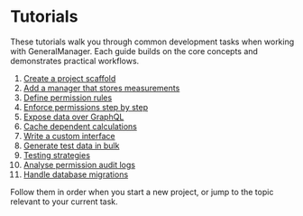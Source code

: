 # Tutorials

These tutorials walk you through common development tasks when working with GeneralManager. Each guide builds on the core concepts and demonstrates practical workflows.

1. [Create a project scaffold](create_project.md)
2. [Add a manager that stores measurements](add_model_with_measurement.md)
3. [Define permission rules](add_permission_rule.md)
4. [Enforce permissions step by step](permission_walkthrough.md)
5. [Expose data over GraphQL](expose_via_graphql.md)
6. [Cache dependent calculations](cache_dependent_calculation.md)
7. [Write a custom interface](write_custom_interface.md)
8. [Generate test data in bulk](factory_bulk_generate.md)
9. [Testing strategies](testing_guides.md)
10. [Analyse permission audit logs](audit_logger_analysis.md)
11. [Handle database migrations](migrations_gotchas.md)

Follow them in order when you start a new project, or jump to the topic relevant to your current task.
